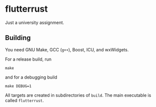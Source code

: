 # flutterrust

Just a university assignment.

## Building

You need GNU Make, GCC (`g++`), Boost, ICU, and wxWidgets.

For a release build, run

    make

and for a debugging build

    make DEBUG=1

All targets are created in subdirectories of `build`.  The main executable is called
`flutterrust`.

<!-- vim: set tw=90 sts=-1 sw=4 et spell: -->
